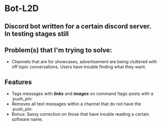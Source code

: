 
# Bot-L2D
## Discord bot written for a certain discord server. In testing stages still

## Problem(s) that I'm trying to solve:
+ Channels that are for showcases, advertisement are being cluttered with off topic conversations. Users have trouble finding what they want.


## Features
+ Tags messages with ***links*** and ***images*** on command !tags-posts with a :push_pin:
+ Removes all text messages within a channel that do not have the :push_pin:
+ Bonus: Sassy correction on those that have trouble reading a certain software name.

